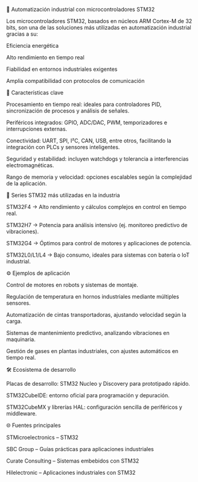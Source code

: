 🤖 Automatización industrial con microcontroladores STM32

Los microcontroladores STM32, basados en núcleos ARM Cortex-M de 32 bits, son una de las soluciones más utilizadas en automatización industrial gracias a su:

Eficiencia energética

Alto rendimiento en tiempo real

Fiabilidad en entornos industriales exigentes

Amplia compatibilidad con protocolos de comunicación

🔑 Características clave

Procesamiento en tiempo real: ideales para controladores PID, sincronización de procesos y análisis de señales.

Periféricos integrados: GPIO, ADC/DAC, PWM, temporizadores e interrupciones externas.

Conectividad: UART, SPI, I²C, CAN, USB, entre otros, facilitando la integración con PLCs y sensores inteligentes.

Seguridad y estabilidad: incluyen watchdogs y tolerancia a interferencias electromagnéticas.

Rango de memoria y velocidad: opciones escalables según la complejidad de la aplicación.

📌 Series STM32 más utilizadas en la industria

STM32F4 → Alto rendimiento y cálculos complejos en control en tiempo real.

STM32H7 → Potencia para análisis intensivo (ej. monitoreo predictivo de vibraciones).

STM32G4 → Óptimos para control de motores y aplicaciones de potencia.

STM32L0/L1/L4 → Bajo consumo, ideales para sistemas con batería o IoT industrial.

⚙️ Ejemplos de aplicación

Control de motores en robots y sistemas de montaje.

Regulación de temperatura en hornos industriales mediante múltiples sensores.

Automatización de cintas transportadoras, ajustando velocidad según la carga.

Sistemas de mantenimiento predictivo, analizando vibraciones en maquinaria.

Gestión de gases en plantas industriales, con ajustes automáticos en tiempo real.

🛠️ Ecosistema de desarrollo

Placas de desarrollo: STM32 Nucleo y Discovery para prototipado rápido.

STM32CubeIDE: entorno oficial para programación y depuración.

STM32CubeMX y librerías HAL: configuración sencilla de periféricos y middleware.

🌐 Fuentes principales

STMicroelectronics – STM32

SBC Group – Guías prácticas para aplicaciones industriales

Curate Consulting – Sistemas embebidos con STM32

Hilelectronic – Aplicaciones industriales con STM32
